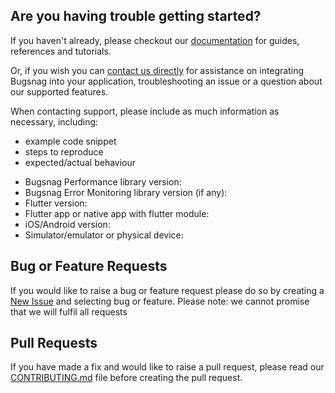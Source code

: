 ## Are you having trouble getting started?
If you haven't already, please checkout our [documentation](https://docs.bugsnag.com/performance/integration-guides/flutter/) for guides, references and tutorials.

Or, if you wish you can [contact us directly](mailto:support@bugsnag.com) for assistance on integrating Bugsnag into your application, troubleshooting an issue or a question about our supported features.

When contacting support, please include as much information as necessary, including:

- example code snippet
- steps to reproduce
- expected/actual behaviour 

* Bugsnag Performance library version:
 * Bugsnag Error Monitoring library version (if any):
 * Flutter version:
* Flutter app or native app with flutter module:
* iOS/Android version:
* Simulator/emulator or physical device:

## Bug or Feature Requests
If you would like to raise a bug or feature request please do so by creating a [New Issue](https://github.com/bugsnag/bugsnag-flutter-performance/issues/new/choose) and selecting bug or feature.
Please note: we cannot promise that we will fulfil all requests

## Pull Requests
If you have made a fix and would like to raise a pull request, please read our [CONTRIBUTING.md](../CONTRIBUTING.md) file before creating the pull request.